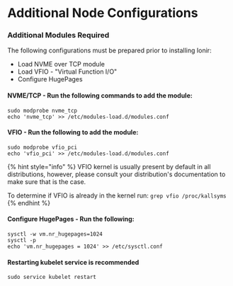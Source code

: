 # Additional Node Configurations

###

### Additional Modules Required

The following configurations must be prepared prior to installing Ionir:

* Load NVME over TCP module
* Load VFIO - "Virtual Function I/O"
* Configure HugePages

#### NVME/TCP - Run the following commands to add the module:

```
sudo modprobe nvme_tcp
echo 'nvme_tcp' >> /etc/modules-load.d/modules.conf
```

#### VFIO - Run the following to add the module:

```
sudo modprobe vfio_pci
echo 'vfio_pci' >> /etc/modules-load.d/modules.conf
```

{% hint style="info" %}
VFIO kernel is usually present by default in all distributions, however, please consult your distribution's documentation to make sure that is the case.

To determine if VFIO is already in the kernel run: `grep vfio /proc/kallsyms`
{% endhint %}

#### Configure HugePages - Run the following:

```
sysctl -w vm.nr_hugepages=1024
sysctl -p
echo 'vm.nr_hugepages = 1024' >> /etc/sysctl.conf
```

#### Restarting kubelet service is recommended

```
sudo service kubelet restart
```
